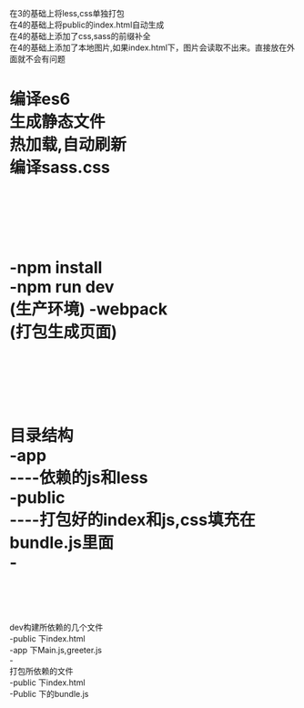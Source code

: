 在3的基础上将less,css单独打包<br/>
在4的基础上将public的index.html自动生成<br/>
在4的基础上添加了css,sass的前缀补全<br/>
在4的基础上添加了本地图片,如果index.html下，图片会读取不出来。直接放在外面就不会有问题<br/>

编译es6<br/>
生成静态文件<br/>
热加载,自动刷新<br/>
编译sass.css<br/>
<br/>
<br/>
<br/>
=================
-npm install<br/>
-npm run dev <br/>
(生产环境)
-webpack<br/>
(打包生成页面) <br/>
<br/>
<br/>
<br/>
==================
目录结构<br/>
-app<br/>
----依赖的js和less<br/>
-public<br/>
----打包好的index和js,css填充在bundle.js里面<br/>
-<br/>
<br/>
<br/>
==================
dev构建所依赖的几个文件<br/>
-public 下index.html<br/>
-app 下Main.js,greeter.js<br/>
-<br/>
打包所依赖的文件<br/>
-public 下index.html<br/>
-Public 下的bundle.js<br/>
